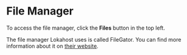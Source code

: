 # File Manager

To access the file manager, click the **<i class="fas fa-fw fa-folder-open"></i> Files** button in the top left.

The file manager Lokahost uses is called FileGator. You can find more information about it on [their website](https://filegator.io/).
